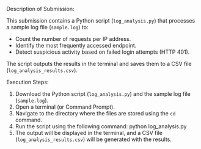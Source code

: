 Description of Submission:

This submission contains a Python script (`log_analysis.py`) that processes a sample log file (`sample.log`) to:
- Count the number of requests per IP address.
- Identify the most frequently accessed endpoint.
- Detect suspicious activity based on failed login attempts (HTTP 401).

The script outputs the results in the terminal and saves them to a CSV file (`log_analysis_results.csv`).

Execution Steps:
1. Download the Python script (`log_analysis.py`) and the sample log file (`sample.log`).
2. Open a terminal (or Command Prompt).
3. Navigate to the directory where the files are stored using the `cd` command.
4. Run the script using the following command:
   python log_analysis.py
5. The output will be displayed in the terminal, and a CSV file (`log_analysis_results.csv`) will be generated with the results.


